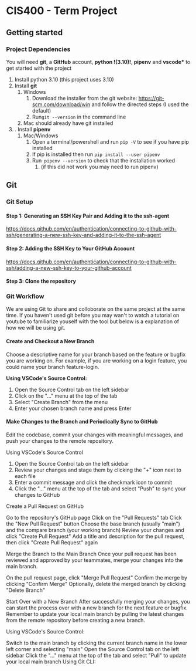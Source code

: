 # CIS400 - Term Project


## Getting started

### Project Dependencies
You will need **git**, a **GitHub** account, **python !(3.10)!**, **pipenv** and **vscode\*** to get started with the project
1. Install python 3.10 (this project uses 3.10)
1. Install **git**
   1. Windows
      1. Download the installer from the git website: https://git-scm.com/download/win and follow the directed steps (I used the default)
      2. Run`git --version` in the command line
   2. Mac should already have git installed
2. . Install **pipenv**
   1. Mac/Windows
      1. Open a terminal/powershell and run `pip -V` to see if you have pip installed
      2. If pip is installed then run `pip install --user pipenv`
      3. Run` pipenv --version` to check that the installation worked
         1. (if this did not work you may need to run pipenv)




## Git

### Git Setup

#### Step 1: Generating an SSH Key Pair and Adding it to the ssh-agent
https://docs.github.com/en/authentication/connecting-to-github-with-ssh/generating-a-new-ssh-key-and-adding-it-to-the-ssh-agent

#### Step 2: Adding the SSH Key to Your GitHub Account
https://docs.github.com/en/authentication/connecting-to-github-with-ssh/adding-a-new-ssh-key-to-your-github-account

#### Step 3: Clone the repository

### Git Workflow
We are using Git to share and colloborate on the same project at the same time. If you haven't used git before you may wan't to watch a tutorial on youtube to familiarize youself with the tool but below is a explanation of how we will be using git.



#### Create and Checkout a New Branch

Choose a descriptive name for your branch based on the feature or bugfix you are working on. For example, if you are working on a login feature, you could name your branch feature-login.

**Using VSCode's Source Control:**

1. Open the Source Control tab on the left sidebar
2. Click on the "..." menu at the top of the tab
3. Select "Create Branch" from the menu
4. Enter your chosen branch name and press Enter
   


#### Make Changes to the Branch and Periodically Sync to GitHub

Edit the codebase, commit your changes with meaningful messages, and push your changes to the remote repository.

Using VSCode's Source Control
1. Open the Source Control tab on the left sidebar
2. Review your changes and stage them by clicking the "+" icon next to each file
3. Enter a commit message and click the checkmark icon to commit
4. Click the "..." menu at the top of the tab and select "Push" to sync your changes to GitHub


Create a Pull Request on GitHub

Go to the repository's GitHub page
Click on the "Pull Requests" tab
Click the "New Pull Request" button
Choose the base branch (usually "main") and the compare branch (your working branch)
Review your changes and click "Create Pull Request"
Add a title and description for the pull request, then click "Create Pull Request" again

Merge the Branch to the Main Branch
Once your pull request has been reviewed and approved by your teammates, merge your changes into the main branch.

On the pull request page, click "Merge Pull Request"
Confirm the merge by clicking "Confirm Merge"
Optionally, delete the merged branch by clicking "Delete Branch"

Start Over with a New Branch
After successfully merging your changes, you can start the process over with a new branch for the next feature or bugfix. Remember to update your local main branch by pulling the latest changes from the remote repository before creating a new branch.

Using VSCode's Source Control:

Switch to the main branch by clicking the current branch name in the lower left corner and selecting "main"
Open the Source Control tab on the left sidebar
Click the "..." menu at the top of the tab and select "Pull" to update your local main branch
Using Git CLI:
